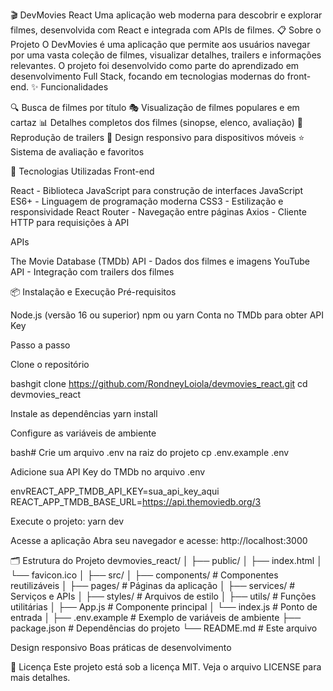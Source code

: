 🎬 DevMovies React
Uma aplicação web moderna para descobrir e explorar filmes, desenvolvida com React e integrada com APIs de filmes.
📋 Sobre o Projeto
O DevMovies é uma aplicação que permite aos usuários navegar por uma vasta coleção de filmes, visualizar detalhes, trailers e informações relevantes. O projeto foi desenvolvido como parte do aprendizado em desenvolvimento Full Stack, focando em tecnologias modernas do front-end.
✨ Funcionalidades

🔍 Busca de filmes por título
🎭 Visualização de filmes populares e em cartaz
📊 Detalhes completos dos filmes (sinopse, elenco, avaliação)
🎥 Reprodução de trailers
📱 Design responsivo para dispositivos móveis
⭐ Sistema de avaliação e favoritos

🚀 Tecnologias Utilizadas
Front-end

React - Biblioteca JavaScript para construção de interfaces
JavaScript ES6+ - Linguagem de programação moderna
CSS3 - Estilização e responsividade
React Router - Navegação entre páginas
Axios - Cliente HTTP para requisições à API

APIs

The Movie Database (TMDb) API - Dados dos filmes e imagens
YouTube API - Integração com trailers dos filmes

📦 Instalação e Execução
Pré-requisitos

Node.js (versão 16 ou superior)
npm ou yarn
Conta no TMDb para obter API Key

Passo a passo

Clone o repositório

bashgit clone https://github.com/RondneyLoiola/devmovies_react.git
cd devmovies_react

Instale as dependências
yarn install

Configure as variáveis de ambiente

bash# Crie um arquivo .env na raiz do projeto
cp .env.example .env

Adicione sua API Key do TMDb no arquivo .env

envREACT_APP_TMDB_API_KEY=sua_api_key_aqui
REACT_APP_TMDB_BASE_URL=https://api.themoviedb.org/3

Execute o projeto:
yarn dev

Acesse a aplicação
Abra seu navegador e acesse: http://localhost:3000

🗂️ Estrutura do Projeto
devmovies_react/
│
├── public/
│   ├── index.html
│   └── favicon.ico
│
├── src/
│   ├── components/     # Componentes reutilizáveis
│   ├── pages/          # Páginas da aplicação
│   ├── services/       # Serviços e APIs
│   ├── styles/         # Arquivos de estilo
│   ├── utils/          # Funções utilitárias
│   ├── App.js          # Componente principal
│   └── index.js        # Ponto de entrada
│
├── .env.example        # Exemplo de variáveis de ambiente
├── package.json        # Dependências do projeto
└── README.md          # Este arquivo



Design responsivo
Boas práticas de desenvolvimento

📄 Licença
Este projeto está sob a licença MIT. Veja o arquivo LICENSE para mais detalhes.
